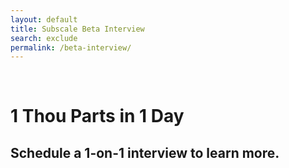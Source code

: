 ```yaml
---
layout: default
title: Subscale Beta Interview
search: exclude
permalink: /beta-interview/
---
```

<div class="row" id="survey">
  
  <div class="col m12">
    <div class="row">
      <div class="col m2">&nbsp;</div>
      <div class="col m8" id="copybox">
        <h1 class="center">1 Thou Parts in 1 Day</h1>
        <h2 class="center">Schedule a 1-on-1 interview to learn more.</h2>
      </div>
      <div class="col"></div>
      <!-- Start of Meetings Embed Script -->
    <div class="meetings-iframe-container" data-src="https://meetings.hubspot.com/stephen236/beta-interview?embed=true"></div>
    <script type="text/javascript" src="https://static.hsappstatic.net/MeetingsEmbed/ex/MeetingsEmbedCode.js"></script>
  <!-- End of Meetings Embed Script -->
    </div>
    <div class="row">
</div>
  </div>
</div>


